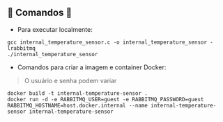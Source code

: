 ## 🚧 Comandos 🚧

* Para executar localmente:

```
gcc internal_temperature_sensor.c -o internal_temperature_sensor -lrabbitmq
./internal_temperature_sensor
```

* Comandos para criar a imagem e container Docker:

> O usuário e senha podem variar

```
docker build -t internal-temperature-sensor .
docker run -d -e RABBITMQ_USER=guest -e RABBITMQ_PASSWORD=guest RABBITMQ_HOSTNAME=host.docker.internal --name internal-temperature-sensor internal-temperature-sensor
```

